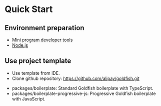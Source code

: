 # Quick Start

## Environment preparation

* [Mini program developer tools](https://docs.alipay.com/mini/ide/download)
* [Node.js](https://nodejs.org/)

## Use project template

* Use template from IDE.
* Clone github repository: https://github.com/alipay/goldfish.git
 - packages/boilerplate: Standard Goldfish boilerplate with TypeScript.
 - packages/boilerplate-progressive-js: Progressive Goldfish boilerplate with JavaScript.

